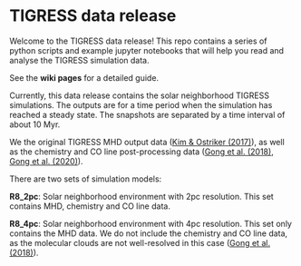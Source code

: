 # TIGRESS data release

Welcome to the TIGRESS data release! This repo contains a series of python scripts and example jupyter notebooks that will help you read and analyse the TIGRESS simulation data.

See the **wiki pages** for a detailed guide.

Currently, this data release contains the solar neighborhood TIGRESS simulations. The outputs are for a time period when the simulation has reached a steady state. The snapshots are separated by a time interval of about 10 Myr.

We the original TIGRESS MHD output data ([Kim & Ostriker (2017)](https://ui.adsabs.harvard.edu/abs/2017ApJ...846..133K/abstract)), as well as the chemistry and CO line post-processing data ([Gong et al. (2018)](https://ui.adsabs.harvard.edu/abs/2018ApJ...858...16G/abstract), [Gong et al. (2020)](https://ui.adsabs.harvard.edu/abs/2020ApJ...903..142G/abstract)).

There are two sets of simulation models:

**R8_2pc**: Solar neighborhood environment with 2pc resolution. This set contains MHD, chemistry and CO line data.

**R8_4pc**: Solar neighborhood environment with 4pc resolution. This set only contains the MHD data. We do not include the chemistry and CO line data, as the molecular clouds are not well-resolved in this case ([Gong et al. (2018)](https://ui.adsabs.harvard.edu/abs/2018ApJ...858...16G/abstract)).
